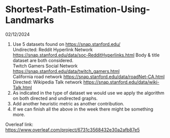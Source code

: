 # Shortest-Path-Estimation-Using-Landmarks

02/12/2024 
1. Use 5 datasets found on https://snap.stanford.edu/
<br /> Undirected: Reddit Hyperlink Network https://snap.stanford.edu/data/soc-RedditHyperlinks.html Body & title dataset are both considered.
<br />             Twitch Gamers Social Network https://snap.stanford.edu/data/twitch_gamers.html
<br />             California road network https://snap.stanford.edu/data/roadNet-CA.html
<br /> Directed:   Wikipedia Talk network https://snap.stanford.edu/data/wiki-Talk.html   
3. As indicated in the type of dataset we would use we apply the algorithm on both directed and undirected graphs.
4. Add another heuristic metric as another contribution.
5. If we can finish all the above in the week there might be something more.

Overleaf link: https://www.overleaf.com/project/6731c3568432e30a2afb87e5

